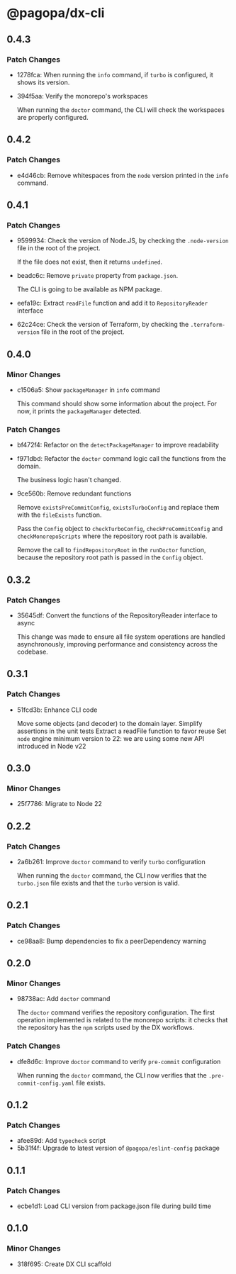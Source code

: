 # @pagopa/dx-cli

## 0.4.3

### Patch Changes

- 1278fca: When running the `info` command, if `turbo` is configured, it shows its version.
- 394f5aa: Verify the monorepo's workspaces

  When running the `doctor` command, the CLI will check the workspaces are properly configured.

## 0.4.2

### Patch Changes

- e4d46cb: Remove whitespaces from the `node` version printed in the `info` command.

## 0.4.1

### Patch Changes

- 9599934: Check the version of Node.JS, by checking the `.node-version` file in the root of the project.

  If the file does not exist, then it returns `undefined`.

- beadc6c: Remove `private` property from `package.json`.

  The CLI is going to be available as NPM package.

- eefa19c: Extract `readFile` function and add it to `RepositoryReader` interface
- 62c24ce: Check the version of Terraform, by checking the `.terraform-version` file in the root of the project.

## 0.4.0

### Minor Changes

- c1506a5: Show `packageManager` in `info` command

  This command should show some information about the project.
  For now, it prints the `packageManager` detected.

### Patch Changes

- bf472f4: Refactor on the `detectPackageManager` to improve readability
- f971dbd: Refactor the `doctor` command logic call the functions from the domain.

  The business logic hasn't changed.

- 9ce560b: Remove redundant functions

  Remove `existsPreCommitConfig`, `existsTurboConfig` and replace them with the `fileExists` function.

  Pass the `Config` object to `checkTurboConfig`, `checkPreCommitConfig` and `checkMonorepoScripts` where the repository root path is available.

  Remove the call to `findRepositoryRoot` in the `runDoctor` function, because the repository root path is passed in the `Config` object.

## 0.3.2

### Patch Changes

- 35645df: Convert the functions of the RepositoryReader interface to async

  This change was made to ensure all file system operations are handled asynchronously, improving performance and consistency across the codebase.

## 0.3.1

### Patch Changes

- 51fcd3b: Enhance CLI code

  Move some objects (and decoder) to the domain layer.
  Simplify assertions in the unit tests
  Extract a readFile function to favor reuse
  Set `node` engine minimum version to 22: we are using some new API introduced in Node v22

## 0.3.0

### Minor Changes

- 25f7786: Migrate to Node 22

## 0.2.2

### Patch Changes

- 2a6b261: Improve `doctor` command to verify `turbo` configuration

  When running the `doctor` command, the CLI now verifies that the `turbo.json` file exists and that the `turbo` version is valid.

## 0.2.1

### Patch Changes

- ce98aa8: Bump dependencies to fix a peerDependency warning

## 0.2.0

### Minor Changes

- 98738ac: Add `doctor` command

  The `doctor` command verifies the repository configuration.
  The first operation implemented is related to the monorepo scripts: it checks that the repository has the `npm` scripts used by the DX workflows.

### Patch Changes

- dfe8d6c: Improve `doctor` command to verify `pre-commit` configuration

  When running the `doctor` command, the CLI now verifies that the `.pre-commit-config.yaml` file exists.

## 0.1.2

### Patch Changes

- afee89d: Add `typecheck` script
- 5b31f4f: Upgrade to latest version of `@pagopa/eslint-config` package

## 0.1.1

### Patch Changes

- ecbe1d1: Load CLI version from package.json file during build time

## 0.1.0

### Minor Changes

- 318f695: Create DX CLI scaffold
